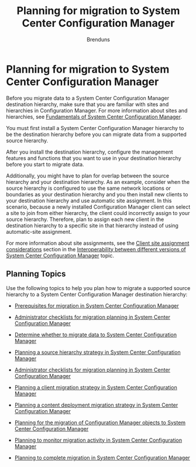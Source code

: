 ﻿---
title: "Planning for migration to System Center Configuration Manager"
ms.custom: na
ms.date: 12/08/2015
ms.prod: configuration-manager
ms.reviewer: na
ms.suite: na
ms.technology:
  - configmgr-other
ms.tgt_pltfrm: na
ms.topic: article
ms.assetid: b2bf493e-1e10-496f-a139-2646522703ed
caps.latest.revision: 7
caps.handback.revision: 0
author: Brenduns

---
# Planning for migration to System Center Configuration Manager
Before you migrate data to a System Center Configuration Manager destination hierarchy, make sure that you are familiar with sites and hierarchies in Configuration Manager. For more information about sites and hierarchies, see [Fundamentals of System Center Configuration Manager](../../core/understand/fundamentals.md).  

 You must first install a System Center Configuration Manager hierarchy to be the destination hierarchy before you can migrate data from a supported source hierarchy.  

 After you install the destination hierarchy, configure the management features and functions that you want to use in your destination hierarchy before you start to migrate data.  

 Additionally, you might have to plan for overlap between the source hierarchy and your destination hierarchy. As an example, consider when the source hierarchy is configured to use the same network locations or boundaries as your destination hierarchy and you then install new clients to your destination hierarchy and use automatic site assignment. In this scenario, because a newly installed Configuration Manager client can select a site to join from either hierarchy, the client could incorrectly assign to your source hierarchy. Therefore, plan to assign each new client in the destination hierarchy to a specific site in that hierarchy instead of using automatic-site assignment.  

 For more information about site assignments, see the [Client site assignment considerations](../../core/plan-design/hierarchy/interoperability-between-different-versions.md#BKMK_SupConfigSiteAssignment) section in the [Interoperability between different versions of System Center Configuration Manager](../../core/plan-design/hierarchy/interoperability-between-different-versions.md) topic.  

## Planning Topics  
 Use the following topics to help you plan how to migrate a supported source hierarchy to a System Center Configuration Manager destination hierarchy:  

-   [Prerequisites for migration in System Center Configuration Manager](../../core/migration/prerequisites-for-migration.md)  

-   [Administrator checklists for migration planning in System Center Configuration Manager](../../core/migration/administrator-checklists-for-migration-planning.md)  

-   [Determine whether to migrate data to System Center Configuration Manager](../../core/migration/determine-whether-to-migrate-data.md)  

-   [Planning a source hierarchy strategy in System Center Configuration Manager](../../core/migration/planning-a-source-hierarchy-strategy.md)  

-   [Administrator checklists for migration planning in System Center Configuration Manager](../../core/migration/administrator-checklists-for-migration-planning.md)  

-   [Planning a client migration strategy in System Center Configuration Manager](../../core/migration/planning-a-client-migration-strategy.md)  

-   [Planning a content deployment migration strategy in System Center Configuration Manager](../../core/migration/planning-a-content-deployment-migration-strategy.md)  

-   [Planning for the migration of Configuration Manager objects to System Center Configuration Manager](../../core/migration/planning-for-the-migration-of-objects.md)  

-   [Planning to monitor migration activity in System Center Configuration Manager](../../core/migration/planning-to-monitor-migration-activity.md)  

-   [Planning to complete migration in System Center Configuration Manager](../../core/migration/planning-to-complete-migration.md)  


